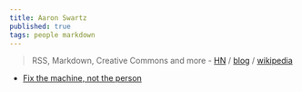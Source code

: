 ```yaml
---
title: Aaron Swartz
published: true
tags: people markdown
---
```

> RSS,  Markdown,  Creative Commons and more - [HN](https://news.ycombinator.com/item?id=42671427) / [blog](http://www.aaronsw.com/weblog/)  / [wikipedia](https://en.m.wikipedia.org/wiki/United_States_v._Swartz)

- [Fix the machine, not the person](http://www.aaronsw.com/weblog/nummi)